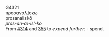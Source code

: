 G4321  
προσαναλίσκω  
prosanaliskō  
*pros-an-al-is‘-ko*  
From [4314](g4314) and [355](g0355) to *expend* *further:* - spend.  

